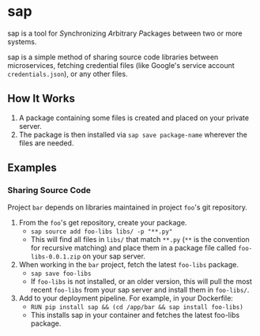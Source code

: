 # sap

sap is a tool for *S*ynchronizing *A*rbitrary *P*ackages between
two or more systems.

sap is a simple method of sharing source code libraries between microservices,
fetching credential files (like Google's service account `credentials.json`),
or any other files.

## How It Works

1. A package containing some files is created and placed on your private server.
2. The package is then installed via `sap save package-name` wherever the files are needed.

## Examples

### Sharing Source Code

Project `bar` depends on libraries maintained in project `foo`'s git repository.

1. From the `foo`'s get repository, create your package.
    * `sap source add foo-libs libs/ -p "**.py"`
    * This will find all files in `libs/` that match `**.py` (`**` is the convention for recursive matching) and place them in a package file called `foo-libs-0.0.1.zip` on your sap server.
2. When working in the `bar` project, fetch the latest `foo-libs` package.
    * `sap save foo-libs`
    * If `foo-libs` is not installed, or an older version, this will pull the most recent `foo-libs` from your sap server and install them in `foo-libs/`.
3. Add to your deployment pipeline. For example, in your Dockerfile:
    * `RUN pip install sap && (cd /app/bar && sap install foo-libs)`
    * This installs sap in your container and fetches the latest foo-libs package.

